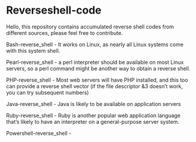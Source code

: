 # Reverseshell-code

Hello, this repository contains accumulated reverse shell codes from different sources, please feel free to contribute.

Bash-reverse_shell - It works on Linux, as nearly all Linux systems come with this system shell.

Pearl-reverse_shell - a perl interpreter should be available on most Linux servers, so a perl command might be another way to obtain a reverse shell.

PHP-reverse_shell - Most web servers will have PHP installed, and this too can provide a reverse shell vector (if the file descriptor &3 doesn’t work, you can try subsequent numbers)

Java-reverse_shell - Java is likely to be available on application servers

Ruby-reverse_shell - Ruby is another popular web application language that’s likely to have an interpreter on a general-purpose server system.

Powershell-reverse_shell - 
